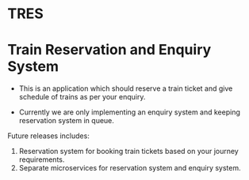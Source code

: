 # TRES
<h1>Train Reservation and Enquiry System </h1>

- This is an application which should reserve a train ticket and give schedule of trains as per your enquiry.

- Currently we are only implementing an enquiry system and keeping reservation system in queue.

Future releases includes:
1. Reservation system for booking train tickets based on your journey requirements.
2. Separate microservices for reservation system and enquiry system.

